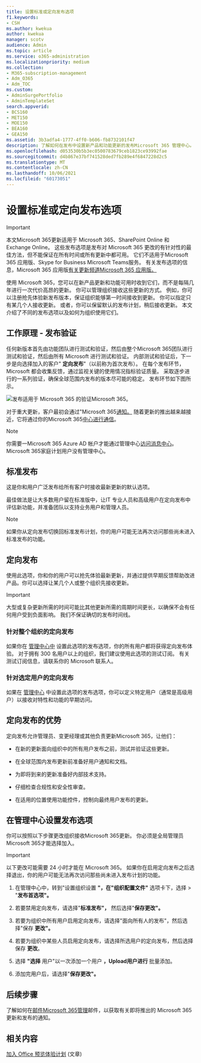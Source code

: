 ```yaml
---
title: 设置标准或定向发布选项
f1.keywords:
- CSH
ms.author: kwekua
author: kwekua
manager: scotv
audience: Admin
ms.topic: article
ms.service: o365-administration
ms.localizationpriority: medium
ms.collection:
- M365-subscription-management
- Adm_O365
- Adm_TOC
ms.custom:
- AdminSurgePortfolio
- AdminTemplateSet
search.appverid:
- BCS160
- MET150
- MOE150
- BEA160
- GEA150
ms.assetid: 3b3adfa4-1777-4ff0-b606-fb8732101f47
description: 了解如何在发布中设置新产品和功能更新的发布Microsoft 365 管理中心。
ms.openlocfilehash: d053530b5b3ec0500783679ceb1823ce93992fae
ms.sourcegitcommit: d4b867e37bf741528ded7fb289e4f6847228d2c5
ms.translationtype: MT
ms.contentlocale: zh-CN
ms.lasthandoff: 10/06/2021
ms.locfileid: "60173051"
---
```

# <a name="set-up-the-standard-or-targeted-release-options"></a>设置标准或定向发布选项

> [!IMPORTANT]
> 本文Microsoft 365更新适用于 Microsoft 365、SharePoint Online 和 Exchange Online。 这些发布选项是发布对 Microsoft 365 更改的有针对性的最佳方法，但不能保证在所有时间或所有更新中都可用。 它们不适用于Microsoft 365 应用版、Skype for Business Microsoft Teams服务。 有关发布选项的信息，Microsoft 365 应用版[有关更新频道Microsoft 365 应用版。](/deployoffice/overview-update-channels)

使用 Microsoft 365，您可以在新产品更新和功能可用时收到它们，而不是每隔几年进行一次代价高昂的更新。 你可以管理组织接收这些更新的方式。 例如，你可以注册抢先体验新发布版本，保证组织能够第一时间接收到更新。 你可以指定只有某几个人接收更新。 或者，你可以保留默认的发布计划，稍后接收更新。 本文介绍了不同的发布选项以及如何为组织使用它们。

## <a name="how-it-works---release-validation"></a>工作原理 - 发布验证

任何新版本首先由功能团队进行测试和验证，然后由整个Microsoft 365团队进行测试和验证，然后由所有 Microsoft 进行测试和验证。 内部测试和验证后，下一步是向选择加入的客户" **定向发布**"（以前称为首次发布）。 在每个发布环节，Microsoft 都会收集反馈，通过监视关键的使用情况指标验证质量。 采取逐步进行的一系列验证，确保全球范围内发布的版本尽可能的稳定。 发布环节如下图所示。 
  
![发布适用于 Microsoft 365 的验证Microsoft 365。](../../media/73611ed3-2d8c-4e7b-8074-9f03b239f9ed.png)
  
对于重大更新，客户最初会通过"Microsoft 365[通知。](https://products.office.com/business/office-365-roadmap) 随着更新的推出越来越接近，它将通过你的Microsoft 365[中心进行通信](https://admin.microsoft.com/Adminportal/Home?source=applauncher#/MessageCenter)。

> [!NOTE]
> 你需要一Microsoft 365 Azure AD 帐户才能通过管理中心[访问消息中心](/office365/admin/admin-overview/about-the-admin-center)。 Microsoft 365家庭计划用户没有管理中心。


## <a name="standard-release"></a>标准发布

这是你和用户广泛发布给所有客户时接收最新更新的默认选项。
  
最佳做法是让大多数用户留在标准版中，让IT 专业人员和高级用户在定向发布中评估新功能，并准备团队以支持业务用户和管理人员。 
  
> [!NOTE]
> 如果你从定向发布切换回标准发布计划，你的用户可能无法再次访问那些尚未进入标准发布的功能。 
  
## <a name="targeted-release"></a>定向发布

使用此选项，你和你的用户可以抢先体验最新更新，并通过提供早期反馈帮助改进产品。你可以选择让某几个人或整个组织先接收更新。
  
> [!IMPORTANT]
> 大型或复杂更新所需的时间可能比其他更新所需的周期时间更长，以确保不会有任何用户受到负面影响。 我们不保证确切的发布时间线。 
  
### <a name="targeted-release-for-entire-organization"></a>针对整个组织的定向发布

如果你在 [管理中心中](#set-up-the-release-option-in-the-admin-center) 设置此选项的发布选项，你的所有用户都将获得定向发布体验。 对于拥有 300 名用户以上的组织，我们建议使用此选项的测试订阅。 有关测试订阅信息，请联系你的 Microsoft 联系人。 
  
### <a name="targeted-release-for-selected-users"></a>针对选定用户的定向发布

如果在 [管理中心](#set-up-the-release-option-in-the-admin-center) 中设置此选项的发布选项，你可以定义特定用户（通常是高级用户）以接收对特性和功能的早期访问。 
  
## <a name="benefits-of-targeted-release"></a>定向发布的优势

定向发布允许管理员、变更经理或其他负责更新Microsoft 365，让他们：
  
- 在新的更新面向组织中的所有用户发布之前，测试并验证这些更新。
    
- 在全球范围内发布更新前准备好用户通知和文档。
    
- 为即将到来的更新准备好内部技术支持。
    
- 仔细检查合规性和安全性审查。
    
- 在适用的位置使用功能控件，控制向最终用户发布的更新。
    
## <a name="set-up-the-release-option-in-the-admin-center"></a>在管理中心设置发布选项

你可以按照以下步骤更改组织接收Microsoft 365更新。 你必须是全局管理员Microsoft 365才能选择加入。
  
> [!IMPORTANT]
> 以下更改可能需要 24 小时才能在 Microsoft 365。 如果你在启用定向发布之后选择退出，你的用户可能无法再次访问那些尚未进入发布计划的功能。 
  
1. 在管理中心中，转到"设置组织设置 **"，在"组织配置文件"** 选项卡下，选择  >  <a href="https://go.microsoft.com/fwlink/p/?linkid=2067339" target="_blank"></a>"**发布首选项"。**

5. 若要禁用定向发布，请选择"**标准发布"，** 然后选择"**保存更改"。** 
    
6. 若要为组织中所有用户启用定向发布，请选择"面向所有人的发布"，然后选择"保存 **更改"。** 
    
7. 若要为组织中某些人员启用定向发布，请选择所选用户的定向发布，然后选择保存 **更改**。 
    
8. 选择 **"选择** 用户"以一次添加一个用户 **，Upload用户进行** 批量添加。
    
9. 添加完用户后，请选择"**保存更改"。**
  
## <a name="next-steps"></a>后续步骤

了解如何在[邮件Microsoft 365](/office365/admin/manage/message-center)[管理](https://admin.microsoft.com/Adminportal/Home?source=applauncher#/MessageCenter)邮件，以获取有关即将推出的 Microsoft 365 更新和发布的通知。

## <a name="related-content"></a>相关内容

[加入 Office 预览体验计划](https://insider.office.com/join/windows) (文章) 
